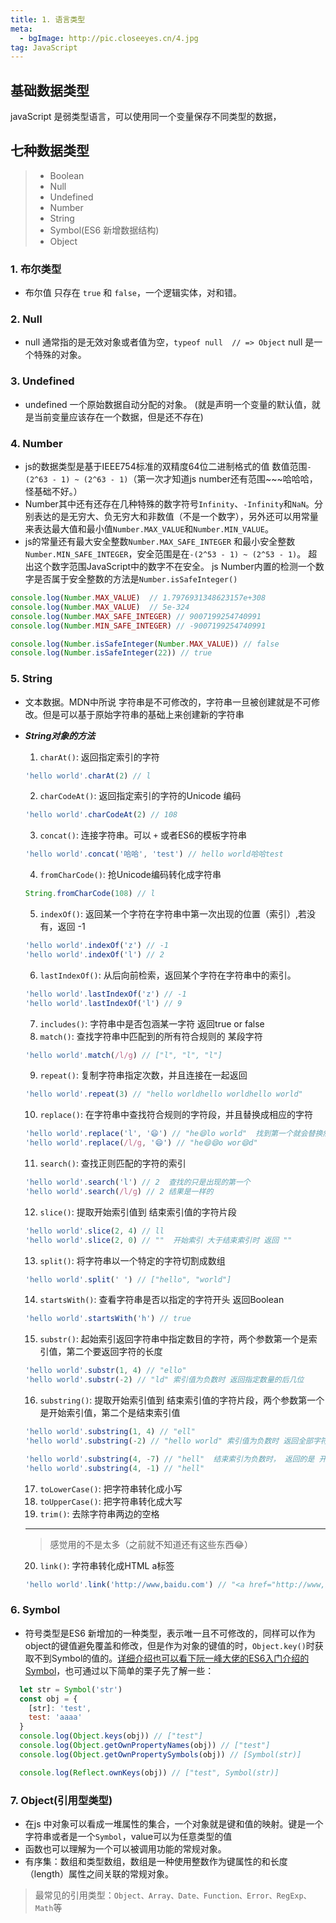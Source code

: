 ```yaml
---
title: 1. 语言类型
meta: 
  - bgImage: http://pic.closeeyes.cn/4.jpg
tag: JavaScript
---
```

## 基础数据类型

javaScript 是弱类型语言，可以使用同一个变量保存不同类型的数据，

## 七种数据类型

> - Boolean
> - Null
> - Undefined
> - Number
> - String
> - Symbol(ES6 新增数据结构)
> - Object

### 1. 布尔类型
  - 布尔值 只存在 ```true``` 和 ```false```，一个逻辑实体，对和错。
### 2. Null
  - null 通常指的是无效对象或者值为空，```typeof null  // => Object``` null 是一个特殊的对象。
### 3. Undefined
  - undefined 一个原始数据自动分配的对象。
  (就是声明一个变量的默认值，就是当前变量应该存在一个数据，但是还不存在)
### 4. Number
  - js的数据类型是基于IEEE754标准的双精度64位二进制格式的值 数值范围`-(2^63 - 1) ~ (2^63 - 1)`（第一次才知道js number还有范围~~~哈哈哈， 怪基础不好。）
  - Number其中还有还存在几种特殊的数字符号`Infinity`、`-Infinity`和`NaN`。分别表达的是无穷大、负无穷大和非数值（不是一个数字），另外还可以用常量来表达最大值和最小值`Number.MAX_VALUE`和`Number.MIN_VALUE`。
  - js的常量还有最大安全整数`Number.MAX_SAFE_INTEGER` 和最小安全整数`Number.MIN_SAFE_INTEGER`，安全范围是在`-(2^53 - 1) ~ (2^53 - 1)`。
  超出这个数字范围JavaScript中的数字不在安全。
  js Number内置的检测一个数字是否属于安全整数的方法是`Number.isSafeInteger()`
  ```js
  console.log(Number.MAX_VALUE)  // 1.7976931348623157e+308
  console.log(Number.MAX_VALUE)  // 5e-324
  console.log(Number.MAX_SAFE_INTEGER) // 9007199254740991
  console.log(Number.MIN_SAFE_INTEGER) // -9007199254740991

  console.log(Number.isSafeInteger(Number.MAX_VALUE)) // false
  console.log(Number.isSafeInteger(22)) // true
  ```
### 5. String
  - 文本数据。MDN中所说 字符串是不可修改的，字符串一旦被创建就是不可修改。但是可以基于原始字符串的基础上来创建新的字符串
  - ***String对象的方法***

    1. `charAt()`: 返回指定索引的字符
    ```js
    'hello world'.charAt(2) // l
    ```
    2. `charCodeAt()`: 返回指定索引的字符的Unicode 编码
    ```js
    'hello world'.charCodeAt(2) // 108
    ```
    3. `concat()`: 连接字符串。可以 `+` 或者ES6的模板字符串
    ```js
    'hello world'.concat('哈哈', 'test') // hello world哈哈test
    ```
    4. `fromCharCode()`: 抢Unicode编码转化成字符串
    ```js
    String.fromCharCode(108) // l
    ```
    5. `indexOf()`: 返回某一个字符在字符串中第一次出现的位置（索引）,若没有，返回 -1
    ```js
    'hello world'.indexOf('z') // -1
    'hello world'.indexOf('l') // 2
    ```
    6. `lastIndexOf()`: 从后向前检索，返回某个字符在字符串中的索引。
    ```js
    'hello world'.lastIndexOf('z') // -1
    'hello world'.lastIndexOf('l') // 9
    ```
    7. `includes()`: 字符串中是否包涵某一字符  返回true or false
    8. `match()`: 查找字符串中匹配到的所有符合规则的 某段字符
    ```js
    'hello world'.match(/l/g) // ["l", "l", "l"]
    ```
    9. `repeat()`: 复制字符串指定次数，并且连接在一起返回
    ```js
    'hello world'.repeat(3) // "hello worldhello worldhello world"
    ```
    10. `replace()`: 在字符串中查找符合规则的字符段，并且替换成相应的字符
    ```js
    'hello world'.replace('l', '😄') // "he😄lo world"  找到第一个就会替换然后直接返回新的字符串
    'hello world'.replace(/l/g, '😄') // "he😄😄o wor😄d"
    ```
    11. `search()`: 查找正则匹配的字符的索引
    ```js
    'hello world'.search('l') // 2  查找的只是出现的第一个
    'hello world'.search(/l/g) // 2 结果是一样的
    ```
    12. `slice()`: 提取开始索引值到 结束索引值的字符片段
    ```js
    'hello world'.slice(2, 4) // ll
    'hello world'.slice(2, 0) // ""  开始索引 大于结束索引时 返回 ""
    ```
    13. `split()`: 将字符串以一个特定的字符切割成数组
    ```js
    'hello world'.split(' ') // ["hello", "world"]
    ```
    14. `startsWith()`: 查看字符串是否以指定的字符开头 返回Boolean
    ```js
    'hello world'.startsWith('h') // true
    ```
    15. `substr()`: 起始索引返回字符串中指定数目的字符，两个参数第一个是索引值，第二个要返回字符的长度
    ```js
    'hello world'.substr(1, 4) // "ello"
    'hello world'.substr(-2) // "ld" 索引值为负数时 返回指定数量的后几位
    ```
    16. `substring()`: 提取开始索引值到 结束索引值的字符片段，两个参数第一个是开始索引值，第二个是结束索引值
    ```js
    'hello world'.substring(1, 4) // "ell"
    'hello world'.substring(-2) // "hello world" 索引值为负数时 返回全部字符串

    'hello world'.substring(4, -7) // "hell"  结束索引为负数时， 返回的是 开始索引之前的字符片段
    'hello world'.substring(4, -1) // "hell"
    ```
    17. `toLowerCase()`: 把字符串转化成小写
    18. `toUpperCase()`: 把字符串转化成大写
    19. `trim()`: 去除字符串两边的空格
    ---
    > 感觉用的不是太多（之前就不知道还有这些东西😂）

    20. `link()`: 字符串转化成HTML a标签
    ```js
    'hello world'.link('http://www,baidu.com') // "<a href="http://www,baidu.com">hello world</a>"
    ```

### 6. Symbol
  - 符号类型是ES6 新增加的一种类型，表示唯一且不可修改的，同样可以作为object的键值避免覆盖和修改，但是作为对象的键值的时，`Object.key()`时获取不到Symbol的值的。[详细介绍也可以看下阮一峰大佬的ES6入门介绍的Symbol](http://es6.ruanyifeng.com/#docs/symbol)，也可通过以下简单的栗子先了解一些：
  ```js
    let str = Symbol('str')
    const obj = {
      [str]: 'test',
      test: 'aaaa'
    }
    console.log(Object.keys(obj)) // ["test"]
    console.log(Object.getOwnPropertyNames(obj)) // ["test"]
    console.log(Object.getOwnPropertySymbols(obj)) // [Symbol(str)]

    console.log(Reflect.ownKeys(obj)) // ["test", Symbol(str)]
  ```

### 7. Object(引用型类型)
  - 在js 中对象可以看成一堆属性的集合，一个对象就是键和值的映射。键是一个字符串或者是一个`Symbol`，value可以为任意类型的值
  - 函数也可以理解为一个可以被调用功能的常规对象。
  - 有序集：数组和类型数组，数组是一种使用整数作为键属性的和长度（length）属性之间关联的常规对象。

  > 最常见的引用类型：`Object、Array、Date、Function、Error、RegExp、Math`等